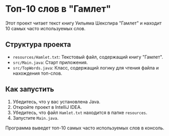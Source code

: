 # Топ-10 слов в "Гамлет"

Этот проект читает текст книгу Уильяма Шекспира "Гамлет" и находит 10 самых часто используемых слов.

## Структура проекта

- `resources/Hamlet.txt`: Текстовый файл, содержащий книгу "Гамлет".
- `src/Main.java`: Старт приложения.
- `src/TopWords.java`: Класс, содержащий логику для чтения файла и нахождения топ-слов.

## Как запустить

1. Убедитесь, что у вас установлена Java.
2. Откройте проект в IntelliJ IDEA.
3. Убедитесь, что файл `Hamlet.txt` находится в папке `resources`.
4. Запустите `Main.java`.

Программа выведет топ-10 самых часто используемых слов в консоль.